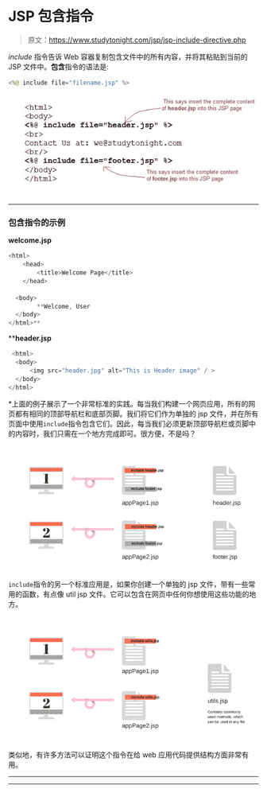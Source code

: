 # JSP 包含指令

> 原文：<https://www.studytonight.com/jsp/jsp-include-directive.php>

*include* 指令告诉 Web 容器复制包含文件中的所有内容，并将其粘贴到当前的 JSP 文件中。**包含**指令的语法是:

```java
<%@ include file="filename.jsp" %> 
```

![Jsp Include Directive](img/6e42fe43bf9368f4729faa5fe3d83c12.png)

* * *

### 包含指令的示例

**welcome.jsp**

```java
<html>
    <head>
        <title>Welcome Page</title>
    </head>

  <body>
        **Welcome, User
  </body>
</html>** 
```

 ****header.jsp**

```java
 <html>
  <body>
      <img src="header.jpg" alt="This is Header image" / >  
  </body>
</html> 
```

 *上面的例子展示了一个非常标准的实践。每当我们构建一个网页应用，所有的网页都有相同的顶部导航栏和底部页脚。我们将它们作为单独的 jsp 文件，并在所有页面中使用`include`指令包含它们。因此，每当我们必须更新顶部导航栏或页脚中的内容时，我们只需在一个地方完成即可。很方便，不是吗？

![include directive example real world](img/430cceb59919a87ff1e02031d37c66bb.png)

`include`指令的另一个标准应用是，如果你创建一个单独的 jsp 文件，带有一些常用的函数，有点像 util jsp 文件。它可以包含在网页中任何你想使用这些功能的地方。

![include directive example real world](img/1893bc9c0ba4d5f367b4797232ff27b1.png)

类似地，有许多方法可以证明这个指令在给 web 应用代码提供结构方面非常有用。

* * *

* * ****